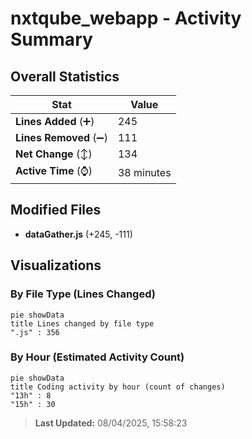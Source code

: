 # nxtqube_webapp - Activity Summary 

## Overall Statistics

| Stat                   | Value                                                             |
| ---------------------- | ----------------------------------------------------------------- |
| **Lines Added** (➕)   | 245                                          |
| **Lines Removed** (➖) | 111                                        |
| **Net Change** (↕)    | 134                |
| **Active Time** (⌚)   | 38 minutes |


## Modified Files
- **dataGather.js** (+245, -111)

## Visualizations

### By File Type (Lines Changed)

```mermaid
pie showData
title Lines changed by file type
".js" : 356
```

### By Hour (Estimated Activity Count)

```mermaid
pie showData
title Coding activity by hour (count of changes)
"13h" : 8
"15h" : 30
```


> **Last Updated:** 08/04/2025, 15:58:23